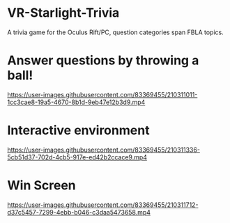 # VR-Starlight-Trivia
A trivia game for the Oculus Rift/PC, question categories span FBLA topics.


# Answer questions by throwing a ball!

https://user-images.githubusercontent.com/83369455/210311011-1cc3cae8-19a5-4670-8b1d-9eb47e12b3d9.mp4

# Interactive environment

https://user-images.githubusercontent.com/83369455/210311336-5cb51d37-702d-4cb5-917e-ed42b2ccace9.mp4

# Win Screen

https://user-images.githubusercontent.com/83369455/210311712-d37c5457-7299-4ebb-b046-c3daa5473658.mp4

